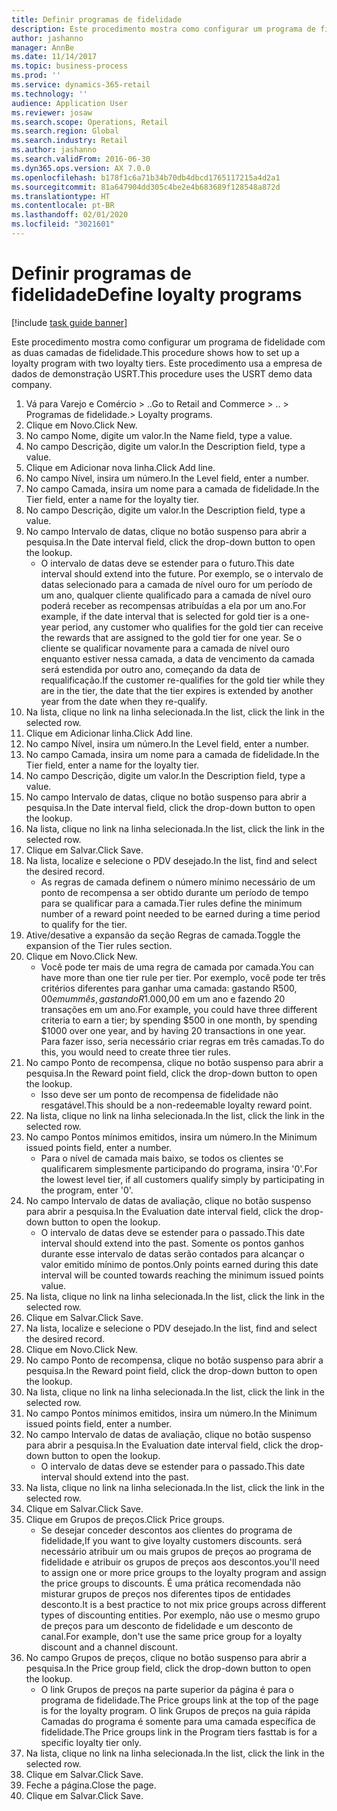 ```yaml
---
title: Definir programas de fidelidade
description: Este procedimento mostra como configurar um programa de fidelidade com as duas camadas de fidelidade.
author: jashanno
manager: AnnBe
ms.date: 11/14/2017
ms.topic: business-process
ms.prod: ''
ms.service: dynamics-365-retail
ms.technology: ''
audience: Application User
ms.reviewer: josaw
ms.search.scope: Operations, Retail
ms.search.region: Global
ms.search.industry: Retail
ms.author: jashanno
ms.search.validFrom: 2016-06-30
ms.dyn365.ops.version: AX 7.0.0
ms.openlocfilehash: b178f1c6a71b34b70db4dbcd1765117215a4d2a1
ms.sourcegitcommit: 81a647904dd305c4be2e4b683689f128548a872d
ms.translationtype: HT
ms.contentlocale: pt-BR
ms.lasthandoff: 02/01/2020
ms.locfileid: "3021601"
---
```

# <a name="define-loyalty-programs"></a><span data-ttu-id="eb13e-103">Definir programas de fidelidade</span><span class="sxs-lookup"><span data-stu-id="eb13e-103">Define loyalty programs</span></span>

[!include [task guide banner](../includes/task-guide-banner.md)]

<span data-ttu-id="eb13e-104">Este procedimento mostra como configurar um programa de fidelidade com as duas camadas de fidelidade.</span><span class="sxs-lookup"><span data-stu-id="eb13e-104">This procedure shows how to set up a loyalty program with two loyalty tiers.</span></span> <span data-ttu-id="eb13e-105">Este procedimento usa a empresa de dados de demonstração USRT.</span><span class="sxs-lookup"><span data-stu-id="eb13e-105">This procedure uses the USRT demo data company.</span></span>

1. <span data-ttu-id="eb13e-106">Vá para Varejo e Comércio > ..</span><span class="sxs-lookup"><span data-stu-id="eb13e-106">Go to Retail and Commerce > ..</span></span> <span data-ttu-id="eb13e-107">> Programas de fidelidade.</span><span class="sxs-lookup"><span data-stu-id="eb13e-107">> Loyalty programs.</span></span>
2. <span data-ttu-id="eb13e-108">Clique em Novo.</span><span class="sxs-lookup"><span data-stu-id="eb13e-108">Click New.</span></span>
3. <span data-ttu-id="eb13e-109">No campo Nome, digite um valor.</span><span class="sxs-lookup"><span data-stu-id="eb13e-109">In the Name field, type a value.</span></span>
4. <span data-ttu-id="eb13e-110">No campo Descrição, digite um valor.</span><span class="sxs-lookup"><span data-stu-id="eb13e-110">In the Description field, type a value.</span></span>
5. <span data-ttu-id="eb13e-111">Clique em Adicionar nova linha.</span><span class="sxs-lookup"><span data-stu-id="eb13e-111">Click Add line.</span></span>
6. <span data-ttu-id="eb13e-112">No campo Nível, insira um número.</span><span class="sxs-lookup"><span data-stu-id="eb13e-112">In the Level field, enter a number.</span></span>
7. <span data-ttu-id="eb13e-113">No campo Camada, insira um nome para a camada de fidelidade.</span><span class="sxs-lookup"><span data-stu-id="eb13e-113">In the Tier field, enter a name for the loyalty tier.</span></span>
8. <span data-ttu-id="eb13e-114">No campo Descrição, digite um valor.</span><span class="sxs-lookup"><span data-stu-id="eb13e-114">In the Description field, type a value.</span></span>
9. <span data-ttu-id="eb13e-115">No campo Intervalo de datas, clique no botão suspenso para abrir a pesquisa.</span><span class="sxs-lookup"><span data-stu-id="eb13e-115">In the Date interval field, click the drop-down button to open the lookup.</span></span>
    * <span data-ttu-id="eb13e-116">O intervalo de datas deve se estender para o futuro.</span><span class="sxs-lookup"><span data-stu-id="eb13e-116">This date interval should extend into the future.</span></span> <span data-ttu-id="eb13e-117">Por exemplo, se o intervalo de datas selecionado para a camada de nível ouro for um período de um ano, qualquer cliente qualificado para a camada de nível ouro poderá receber as recompensas atribuídas a ela por um ano.</span><span class="sxs-lookup"><span data-stu-id="eb13e-117">For example, if the date interval that is selected for gold tier is a one-year period, any customer who qualifies for the gold tier can receive the rewards that are assigned to the gold tier for one year.</span></span> <span data-ttu-id="eb13e-118">Se o cliente se qualificar novamente para a camada de nível ouro enquanto estiver nessa camada, a data de vencimento da camada será estendida por outro ano, começando da data de requalificação.</span><span class="sxs-lookup"><span data-stu-id="eb13e-118">If the customer re-qualifies for the gold tier while they are in the tier, the date that the tier expires is extended by another year from the date when they re-qualify.</span></span>  
10. <span data-ttu-id="eb13e-119">Na lista, clique no link na linha selecionada.</span><span class="sxs-lookup"><span data-stu-id="eb13e-119">In the list, click the link in the selected row.</span></span>
11. <span data-ttu-id="eb13e-120">Clique em Adicionar linha.</span><span class="sxs-lookup"><span data-stu-id="eb13e-120">Click Add line.</span></span>
12. <span data-ttu-id="eb13e-121">No campo Nível, insira um número.</span><span class="sxs-lookup"><span data-stu-id="eb13e-121">In the Level field, enter a number.</span></span>
13. <span data-ttu-id="eb13e-122">No campo Camada, insira um nome para a camada de fidelidade.</span><span class="sxs-lookup"><span data-stu-id="eb13e-122">In the Tier field, enter a name for the loyalty tier.</span></span>
14. <span data-ttu-id="eb13e-123">No campo Descrição, digite um valor.</span><span class="sxs-lookup"><span data-stu-id="eb13e-123">In the Description field, type a value.</span></span>
15. <span data-ttu-id="eb13e-124">No campo Intervalo de datas, clique no botão suspenso para abrir a pesquisa.</span><span class="sxs-lookup"><span data-stu-id="eb13e-124">In the Date interval field, click the drop-down button to open the lookup.</span></span>
16. <span data-ttu-id="eb13e-125">Na lista, clique no link na linha selecionada.</span><span class="sxs-lookup"><span data-stu-id="eb13e-125">In the list, click the link in the selected row.</span></span>
17. <span data-ttu-id="eb13e-126">Clique em Salvar.</span><span class="sxs-lookup"><span data-stu-id="eb13e-126">Click Save.</span></span>
18. <span data-ttu-id="eb13e-127">Na lista, localize e selecione o PDV desejado.</span><span class="sxs-lookup"><span data-stu-id="eb13e-127">In the list, find and select the desired record.</span></span>
    * <span data-ttu-id="eb13e-128">As regras de camada definem o número mínimo necessário de um ponto de recompensa a ser obtido durante um período de tempo para se qualificar para a camada.</span><span class="sxs-lookup"><span data-stu-id="eb13e-128">Tier rules define the minimum number of a reward point needed to be earned during a time period to qualify for the tier.</span></span>  
19. <span data-ttu-id="eb13e-129">Ative/desative a expansão da seção Regras de camada.</span><span class="sxs-lookup"><span data-stu-id="eb13e-129">Toggle the expansion of the Tier rules section.</span></span>
20. <span data-ttu-id="eb13e-130">Clique em Novo.</span><span class="sxs-lookup"><span data-stu-id="eb13e-130">Click New.</span></span>
    * <span data-ttu-id="eb13e-131">Você pode ter mais de uma regra de camada por camada.</span><span class="sxs-lookup"><span data-stu-id="eb13e-131">You can have more than one tier rule per tier.</span></span> <span data-ttu-id="eb13e-132">Por exemplo, você pode ter três critérios diferentes para ganhar uma camada: gastando R$500,00 em um mês, gastando R$1.000,00 em um ano e fazendo 20 transações em um ano.</span><span class="sxs-lookup"><span data-stu-id="eb13e-132">For example, you could have three different criteria to earn a tier; by spending $500 in one month, by spending $1000 over one year, and by having 20 transactions in one year.</span></span> <span data-ttu-id="eb13e-133">Para fazer isso, seria necessário criar regras em três camadas.</span><span class="sxs-lookup"><span data-stu-id="eb13e-133">To do this, you would need to create three tier rules.</span></span>  
21. <span data-ttu-id="eb13e-134">No campo Ponto de recompensa, clique no botão suspenso para abrir a pesquisa.</span><span class="sxs-lookup"><span data-stu-id="eb13e-134">In the Reward point field, click the drop-down button to open the lookup.</span></span>
    * <span data-ttu-id="eb13e-135">Isso deve ser um ponto de recompensa de fidelidade não resgatável.</span><span class="sxs-lookup"><span data-stu-id="eb13e-135">This should be a non-redeemable loyalty reward point.</span></span>  
22. <span data-ttu-id="eb13e-136">Na lista, clique no link na linha selecionada.</span><span class="sxs-lookup"><span data-stu-id="eb13e-136">In the list, click the link in the selected row.</span></span>
23. <span data-ttu-id="eb13e-137">No campo Pontos mínimos emitidos, insira um número.</span><span class="sxs-lookup"><span data-stu-id="eb13e-137">In the Minimum issued points field, enter a number.</span></span>
    * <span data-ttu-id="eb13e-138">Para o nível de camada mais baixo, se todos os clientes se qualificarem simplesmente participando do programa, insira '0'.</span><span class="sxs-lookup"><span data-stu-id="eb13e-138">For the lowest level tier, if all customers qualify simply by participating in the program, enter '0'.</span></span>  
24. <span data-ttu-id="eb13e-139">No campo Intervalo de datas de avaliação, clique no botão suspenso para abrir a pesquisa.</span><span class="sxs-lookup"><span data-stu-id="eb13e-139">In the Evaluation date interval field, click the drop-down button to open the lookup.</span></span>
    * <span data-ttu-id="eb13e-140">O intervalo de datas deve se estender para o passado.</span><span class="sxs-lookup"><span data-stu-id="eb13e-140">This date interval should extend into the past.</span></span> <span data-ttu-id="eb13e-141">Somente os pontos ganhos durante esse intervalo de datas serão contados para alcançar o valor emitido mínimo de pontos.</span><span class="sxs-lookup"><span data-stu-id="eb13e-141">Only points earned during this date interval will be counted towards reaching the minimum issued points value.</span></span>  
25. <span data-ttu-id="eb13e-142">Na lista, clique no link na linha selecionada.</span><span class="sxs-lookup"><span data-stu-id="eb13e-142">In the list, click the link in the selected row.</span></span>
26. <span data-ttu-id="eb13e-143">Clique em Salvar.</span><span class="sxs-lookup"><span data-stu-id="eb13e-143">Click Save.</span></span>
27. <span data-ttu-id="eb13e-144">Na lista, localize e selecione o PDV desejado.</span><span class="sxs-lookup"><span data-stu-id="eb13e-144">In the list, find and select the desired record.</span></span>
28. <span data-ttu-id="eb13e-145">Clique em Novo.</span><span class="sxs-lookup"><span data-stu-id="eb13e-145">Click New.</span></span>
29. <span data-ttu-id="eb13e-146">No campo Ponto de recompensa, clique no botão suspenso para abrir a pesquisa.</span><span class="sxs-lookup"><span data-stu-id="eb13e-146">In the Reward point field, click the drop-down button to open the lookup.</span></span>
30. <span data-ttu-id="eb13e-147">Na lista, clique no link na linha selecionada.</span><span class="sxs-lookup"><span data-stu-id="eb13e-147">In the list, click the link in the selected row.</span></span>
31. <span data-ttu-id="eb13e-148">No campo Pontos mínimos emitidos, insira um número.</span><span class="sxs-lookup"><span data-stu-id="eb13e-148">In the Minimum issued points field, enter a number.</span></span>
32. <span data-ttu-id="eb13e-149">No campo Intervalo de datas de avaliação, clique no botão suspenso para abrir a pesquisa.</span><span class="sxs-lookup"><span data-stu-id="eb13e-149">In the Evaluation date interval field, click the drop-down button to open the lookup.</span></span>
    * <span data-ttu-id="eb13e-150">O intervalo de datas deve se estender para o passado.</span><span class="sxs-lookup"><span data-stu-id="eb13e-150">This date interval should extend into the past.</span></span>  
33. <span data-ttu-id="eb13e-151">Na lista, clique no link na linha selecionada.</span><span class="sxs-lookup"><span data-stu-id="eb13e-151">In the list, click the link in the selected row.</span></span>
34. <span data-ttu-id="eb13e-152">Clique em Salvar.</span><span class="sxs-lookup"><span data-stu-id="eb13e-152">Click Save.</span></span>
35. <span data-ttu-id="eb13e-153">Clique em Grupos de preços.</span><span class="sxs-lookup"><span data-stu-id="eb13e-153">Click Price groups.</span></span>
    * <span data-ttu-id="eb13e-154">Se desejar conceder descontos aos clientes do programa de fidelidade,</span><span class="sxs-lookup"><span data-stu-id="eb13e-154">If you want to give loyalty customers discounts.</span></span> <span data-ttu-id="eb13e-155">será necessário atribuir um ou mais grupos de preços ao programa de fidelidade e atribuir os grupos de preços aos descontos.</span><span class="sxs-lookup"><span data-stu-id="eb13e-155">you'll need to assign one or more price groups to the loyalty program and assign the price groups to discounts.</span></span> <span data-ttu-id="eb13e-156">É uma prática recomendada não misturar grupos de preços nos diferentes tipos de entidades desconto.</span><span class="sxs-lookup"><span data-stu-id="eb13e-156">It is a best practice to not mix price groups across different types of discounting entities.</span></span>  <span data-ttu-id="eb13e-157">Por exemplo, não use o mesmo grupo de preços para um desconto de fidelidade e um desconto de canal.</span><span class="sxs-lookup"><span data-stu-id="eb13e-157">For example, don't use the same price group for a loyalty discount and a channel discount.</span></span>  
36. <span data-ttu-id="eb13e-158">No campo Grupos de preços, clique no botão suspenso para abrir a pesquisa.</span><span class="sxs-lookup"><span data-stu-id="eb13e-158">In the Price group field, click the drop-down button to open the lookup.</span></span>
    * <span data-ttu-id="eb13e-159">O link Grupos de preços na parte superior da página é para o programa de fidelidade.</span><span class="sxs-lookup"><span data-stu-id="eb13e-159">The Price groups link at the top of the page is for the loyalty program.</span></span> <span data-ttu-id="eb13e-160">O link Grupos de preços na guia rápida Camadas do programa é somente para uma camada específica de fidelidade.</span><span class="sxs-lookup"><span data-stu-id="eb13e-160">The Price groups link in the Program tiers fasttab is for a specific loyalty tier only.</span></span>  
37. <span data-ttu-id="eb13e-161">Na lista, clique no link na linha selecionada.</span><span class="sxs-lookup"><span data-stu-id="eb13e-161">In the list, click the link in the selected row.</span></span>
38. <span data-ttu-id="eb13e-162">Clique em Salvar.</span><span class="sxs-lookup"><span data-stu-id="eb13e-162">Click Save.</span></span>
39. <span data-ttu-id="eb13e-163">Feche a página.</span><span class="sxs-lookup"><span data-stu-id="eb13e-163">Close the page.</span></span>
40. <span data-ttu-id="eb13e-164">Clique em Salvar.</span><span class="sxs-lookup"><span data-stu-id="eb13e-164">Click Save.</span></span>

